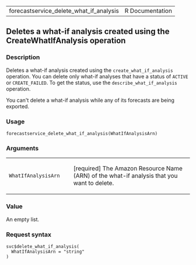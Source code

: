 <table style="width: 100%;">
<tbody>
<tr class="odd">
<td>forecastservice_delete_what_if_analysis</td>
<td style="text-align: right;">R Documentation</td>
</tr>
</tbody>
</table>

## Deletes a what-if analysis created using the CreateWhatIfAnalysis operation

### Description

Deletes a what-if analysis created using the `create_what_if_analysis`
operation. You can delete only what-if analyses that have a status of
`ACTIVE` or `CREATE_FAILED`. To get the status, use the
`describe_what_if_analysis` operation.

You can't delete a what-if analysis while any of its forecasts are being
exported.

### Usage

    forecastservice_delete_what_if_analysis(WhatIfAnalysisArn)

### Arguments

<table>
<colgroup>
<col style="width: 35%" />
<col style="width: 65%" />
</colgroup>
<tbody>
<tr class="odd">
<td><code
id="forecastservice_delete_what_if_analysis_:_WhatIfAnalysisArn">WhatIfAnalysisArn</code></td>
<td><p>[required] The Amazon Resource Name (ARN) of the what-if analysis
that you want to delete.</p></td>
</tr>
</tbody>
</table>

### Value

An empty list.

### Request syntax

    svc$delete_what_if_analysis(
      WhatIfAnalysisArn = "string"
    )
